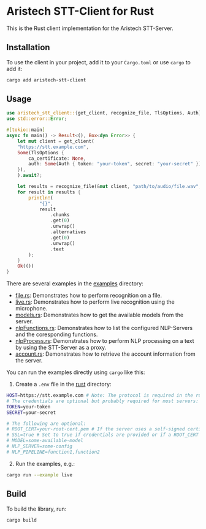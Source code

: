 # Aristech STT-Client for Rust

This is the Rust client implementation for the Aristech STT-Server.

## Installation

To use the client in your project, add it to your `Cargo.toml` or use `cargo` to add it:

```sh
cargo add aristech-stt-client
```

## Usage

```rust
use aristech_stt_client::{get_client, recognize_file, TlsOptions, Auth};
use std::error::Error;

#[tokio::main]
async fn main() -> Result<(), Box<dyn Error>> {
    let mut client = get_client(
    "https://stt.example.com",
    Some(TlsOptions {
        ca_certificate: None,
        auth: Some(Auth { token: "your-token", secret: "your-secret" }),
    }),
    ).await?;

    let results = recognize_file(&mut client, "path/to/audio/file.wav", None).await?;
    for result in results {
        println!(
            "{}",
            result
                .chunks
                .get(0)
                .unwrap()
                .alternatives
                .get(0)
                .unwrap()
                .text
        );
    }
    Ok(())
}
```

There are several examples in the [examples](https://github.com/aristech-de/stt-clients/blob/main/rust/examples/) directory:

- [file.rs](https://github.com/aristech-de/stt-clients/blob/main/rust/examples/file.rs): Demonstrates how to perform recognition on a file.
- [live.rs](https://github.com/aristech-de/stt-clients/blob/main/rust/examples/live.rs): Demonstrates how to perform live recognition using the microphone.
- [models.rs](https://github.com/aristech-de/stt-clients/blob/main/rust/examples/models.rs): Demonstrates how to get the available models from the server.
- [nlpFunctions.rs](https://github.com/aristech-de/stt-clients/blob/main/rust/examples/nlpFunctions.rs): Demonstrates how to list the configured NLP-Servers and the coresponding functions.
- [nlpProcess.rs](https://github.com/aristech-de/stt-clients/blob/main/rust/examples/nlpProcess.rs): Demonstrates how to perform NLP processing on a text by using the STT-Server as a proxy.
- [account.rs](https://github.com/aristech-de/stt-clients/blob/main/rust/examples/account.rs): Demonstrates how to retrieve the account information from the server.

You can run the examples directly using `cargo` like this:

1. Create a `.env` file in the [rust](.) directory:

```sh
HOST=https://stt.example.com # Note: The protocol is required in the rust client
# The credentials are optional but probably required for most servers:
TOKEN=your-token
SECRET=your-secret

# The following are optional:
# ROOT_CERT=your-root-cert.pem # If the server uses a self-signed certificate
# SSL=true # Set to true if credentials are provided or if a ROOT_CERT is provided
# MODEL=some-available-model
# NLP_SERVER=some-config
# NLP_PIPELINE=function1,function2
```

2. Run the examples, e.g.:

```sh
cargo run --example live
```

## Build

To build the library, run:

```bash
cargo build
```